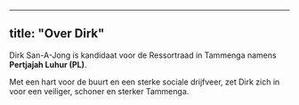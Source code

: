 
---
title: "Over Dirk"
---

Dirk San-A-Jong is kandidaat voor de Ressortraad in Tammenga namens **Pertjajah Luhur (PL)**.

Met een hart voor de buurt en een sterke sociale drijfveer, zet Dirk zich in voor een veiliger, schoner en sterker Tammenga.
